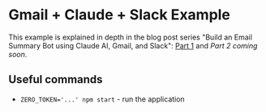 # Gmail + Claude + Slack Example

This example is explained in depth in the blog post series "Build an Email Summary Bot using Claude AI, Gmail, and Slack": [Part 1](https://www.tryzero.com/blog/2024-05-01-build-an-email-summary-bot-using-claude-ai-gmail-and-slack-part-1) and _Part 2 coming soon_.

## Useful commands

- `ZERO_TOKEN='...' npm start` - run the application
